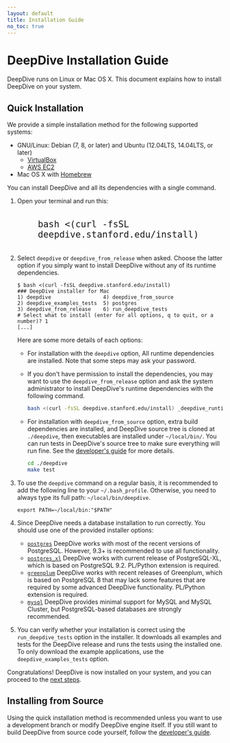 ```yaml
---
layout: default
title: Installation Guide
no_toc: true
---
```


# DeepDive Installation Guide

DeepDive runs on Linux or Mac OS X.
This document explains how to install DeepDive on your system.

## Quick Installation

We provide a simple installation method for the following supported systems:

* GNU/Linux: Debian (7, 8, or later) and Ubuntu (12.04LTS, 14.04LTS, or later)
    * [VirtualBox](https://help.ubuntu.com/community/VirtualBox)
    * [AWS EC2](using-ec2.md)
* Mac OS X with [Homebrew](http://brew.sh)

You can install DeepDive and all its dependencies with a single command.

1. Open your terminal and run this:
   <pre style="width:80%; margin:0 auto; padding:20px;"><code><big style="font-size:175%;">bash <(curl -fsSL deepdive.stanford.edu/install)</big></code></pre>

2. Select `deepdive` or `deepdive_from_release` when asked.
    Choose the latter option if you simply want to install DeepDive without any of its runtime dependencies.

    ```
    $ bash <(curl -fsSL deepdive.stanford.edu/install)
    ### DeepDive installer for Mac
    1) deepdive                 4) deepdive_from_source
    2) deepdive_examples_tests  5) postgres
    3) deepdive_from_release    6) run_deepdive_tests
    # Select what to install (enter for all options, q to quit, or a number)? 1
    [...]
    ```

    Here are some more details of each options:
    * For installation with the `deepdive` option, All runtime dependencies are installed.
    Note that some steps may ask your password.
    * If you don't have permission to install the dependencies, you may want to use the `deepdive_from_release` option and ask the system administrator to install DeepDive's runtime dependencies with the following command.

        ```bash
        bash <(curl -fsSL deepdive.stanford.edu/install) _deepdive_runtime_deps
        ```
    * For installation with `deepdive_from_source` option, extra build dependencies are installed, and DeepDive source tree is cloned at `./deepdive`, then executables are installed under `~/local/bin/`.
    You can run tests in DeepDive's source tree to make sure everything will run fine.
    See the [developer's guide](developer.md#build-test) for more details.

        ```bash
        cd ./deepdive
        make test
        ```

3. To use the `deepdive` command on a regular basis, it is recommended to add the following line to your `~/.bash_profile`.  Otherwise, you need to always type its full path: `~/local/bin/deepdive`.

    ```
    export PATH=~/local/bin:"$PATH"
    ```

4. Since DeepDive needs a database installation to run correctly.  You should use one of the provided installer options:
    * [`postgres`](http://wiki.postgresql.org/wiki/Detailed_installation_guides)
        DeepDive works with most of the recent versions of PostgreSQL.
        However, 9.3+ is recommended to use all functionality.
    * [`postgres_xl`](using-pgxl.md)
        DeepDive works with current release of PostgreSQL-XL, which is based on PostgreSQL 9.2.
        PL/Python extension is required.
    * [`greenplum`](using-greenplum.md)
        DeepDive works with recent releases of Greenplum, which is based on PostgreSQL 8 that may lack some features that are required by some advanced DeepDive functionality.
        PL/Python extension is required.
    * [`mysql`](using-mysql.md)
        DeepDive provides minimal support for MySQL and MySQL Cluster, but PostgreSQL-based databases are strongly recommended.


5. You can verify whether your installation is correct using the `run_deepdive_tests` option in the installer.
    It downloads all examples and tests for the DeepDive release and runs the tests using the installed one.
    To only download the example applications, use the `deepdive_examples_tests` option.

Congratulations! DeepDive is now installed on your system, and you can proceed to the [next steps](example-spouse.md).



## Installing from Source

Using the quick installation method is recommended unless you want to use a development branch or modify DeepDive engine itself.
If you still want to build DeepDive from source code yourself, follow the [developer's guide](developer.md#build-test).
